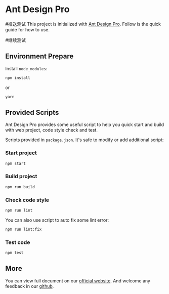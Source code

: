 <!--
 * @Author: Blush0124 848415857@qq.com
 * @Date: 2022-04-27 15:46:07
 * @LastEditors: Blush0124 848415857@qq.com
 * @LastEditTime: 2022-05-05 11:18:30
 * @FilePath: \cydt-chz\README.md
 * @Description: 这是默认设置,请设置`customMade`, 打开koroFileHeader查看配置 进行设置: https://github.com/OBKoro1/koro1FileHeader/wiki/%E9%85%8D%E7%BD%AE
-->

# Ant Design Pro

#推送测试 This project is initialized with [Ant Design Pro](https://pro.ant.design). Follow is the quick guide for how to use.

#继续测试

## Environment Prepare

Install `node_modules`:

```bash
npm install
```

or

```bash
yarn
```

## Provided Scripts

Ant Design Pro provides some useful script to help you quick start and build with web project, code style check and test.

Scripts provided in `package.json`. It's safe to modify or add additional script:

### Start project

```bash
npm start
```

### Build project

```bash
npm run build
```

### Check code style

```bash
npm run lint
```

You can also use script to auto fix some lint error:

```bash
npm run lint:fix
```

### Test code

```bash
npm test
```

## More

You can view full document on our [official website](https://pro.ant.design). And welcome any feedback in our [github](https://github.com/ant-design/ant-design-pro).
